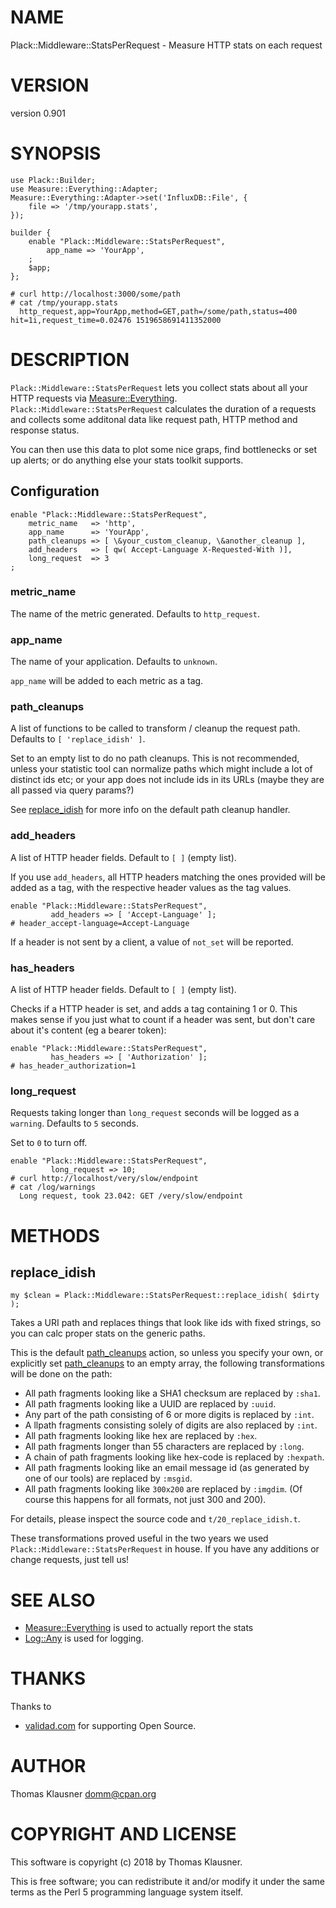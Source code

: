 # NAME

Plack::Middleware::StatsPerRequest - Measure HTTP stats on each request

# VERSION

version 0.901

# SYNOPSIS

    use Plack::Builder;
    use Measure::Everything::Adapter;
    Measure::Everything::Adapter->set('InfluxDB::File', {
        file => '/tmp/yourapp.stats',
    });

    builder {
        enable "Plack::Middleware::StatsPerRequest",
            app_name => 'YourApp',
        ;
        $app;
    };

    # curl http://localhost:3000/some/path
    # cat /tmp/yourapp.stats
      http_request,app=YourApp,method=GET,path=/some/path,status=400 hit=1i,request_time=0.02476 1519658691411352000

# DESCRIPTION

`Plack::Middleware::StatsPerRequest` lets you collect stats about all your
HTTP requests via [Measure::Everything](https://metacpan.org/pod/Measure::Everything).
`Plack::Middleware::StatsPerRequest` calculates the duration of a
requests and collects some additonal data like request path, HTTP
method and response status.

You can then use this data to plot some nice graps, find bottlenecks
or set up alerts; or do anything else your stats toolkit supports.

## Configuration

    enable "Plack::Middleware::StatsPerRequest",
        metric_name   => 'http',
        app_name      => 'YourApp',
        path_cleanups => [ \&your_custom_cleanup, \&another_cleanup ],
        add_headers   => [ qw( Accept-Language X-Requested-With )],
        long_request  => 3
    ;

### metric\_name

The name of the metric generated. Defaults to `http_request`.

### app\_name

The name of your application. Defaults to `unknown`.

`app_name` will be added to each metric as a tag.

### path\_cleanups

A list of functions to be called to transform / cleanup the request
path. Defaults to `[ 'replace_idish' ]`.

Set to an empty list to do no path cleanups. This is not recommended,
unless your statistic tool can normalize paths which might include a
lot of distinct ids etc; or your app does not include ids in its URLs
(maybe they are all passed via query params?)

See [replace\_idish](https://metacpan.org/pod/replace_idish) for more info on the default path cleanup handler.

### add\_headers

A list of HTTP header fields. Default to `[ ]` (empty list).

If you use `add_headers`, all HTTP headers matching the ones provided
will be added as a tag, with the respective header values as the tag
values.

    enable "Plack::Middleware::StatsPerRequest",
             add_headers => [ 'Accept-Language' ];
    # header_accept-language=Accept-Language

If a header is not sent by a client, a value of `not_set` will be reported.

### has\_headers

A list of HTTP header fields. Default to `[ ]` (empty list).

Checks if a HTTP header is set, and adds a tag containing 1 or 0. This
makes sense if you just what to count if a header was sent, but don't
care about it's content (eg a bearer token):

    enable "Plack::Middleware::StatsPerRequest",
             has_headers => [ 'Authorization' ];
    # has_header_authorization=1

### long\_request

Requests taking longer than `long_request` seconds will be logged as
a `warning`. Defaults to `5` seconds.

Set to `0` to turn off.

    enable "Plack::Middleware::StatsPerRequest",
             long_request => 10;
    # curl http://localhost/very/slow/endpoint
    # cat /log/warnings
      Long request, took 23.042: GET /very/slow/endpoint

# METHODS

## replace\_idish

    my $clean = Plack::Middleware::StatsPerRequest::replace_idish( $dirty );

Takes a URI path and replaces things that look like ids with fixed
strings, so you can calc proper stats on the generic paths.

This is the default [path\_cleanups](https://metacpan.org/pod/path_cleanups) action, so unless you specify
your own, or explicitly set [path\_cleanups](https://metacpan.org/pod/path_cleanups) to an empty array, the
following transformations will be done on the path:

- All path fragments looking like a SHA1 checksum are replaced by
`:sha1`.
- All path fragments looking like a UUID are replaced by `:uuid`.
- Any part of the path consisting of 6 or more digits is
replaced by `:int`.
- A llpath fragments consisting solely of digits are also replaced
by `:int`.
- All path fragments looking like hex are replaced by `:hex`.
- All path fragments longer than 55 characters are replaced by
`:long`.
- A chain of path fragments looking like hex-code is replaced by
`:hexpath`.
- All path fragments looking like an email message id (as generated
by one of our tools) are replaced by `:msgid`.
- All path fragments looking like `300x200` are replaced by
`:imgdim`. (Of course this happens for all formats, not just 300 and 200).

For details, please inspect the source code and
`t/20_replace_idish.t`.

These transformations proved useful in the two years we used
`Plack::Middleware::StatsPerRequest` in house. If you have any
additions or change requests, just tell us!

# SEE ALSO

- [Measure::Everything](https://metacpan.org/pod/Measure::Everything) is used to actually report the stats
- [Log::Any](https://metacpan.org/pod/Log::Any) is used for logging.

# THANKS

Thanks to

- [validad.com](https://www.validad.com/) for supporting Open Source.

# AUTHOR

Thomas Klausner <domm@cpan.org>

# COPYRIGHT AND LICENSE

This software is copyright (c) 2018 by Thomas Klausner.

This is free software; you can redistribute it and/or modify it under
the same terms as the Perl 5 programming language system itself.
